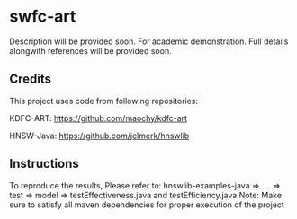 # swfc-art
Description will be provided soon. For academic demonstration. 
Full details alongwith references will be provided soon.

## Credits
This project uses code from following repositories:

KDFC-ART: https://github.com/maochy/kdfc-art

HNSW-Java: https://github.com/jelmerk/hnswlib


## Instructions
To reproduce the results, Please refer to:
hnswlib-examples-java => .... => test => model => testEffectiveness.java and testEfficiency.java
Note: Make sure to satisfy all maven dependencies for proper execution of the project

